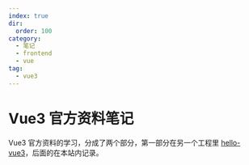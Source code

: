 ```yaml
---
index: true
dir:
  order: 100
category:
  - 笔记
  - frontend
  - vue
tag:
  - vue3
---
```


# Vue3 官方资料笔记

Vue3 官方资料的学习，分成了两个部分，第一部分在另一个工程里 [hello-vue3](https://github.com/FuckDoctors/hello-vue3)，后面的在本站内记录。

<Catalog />
